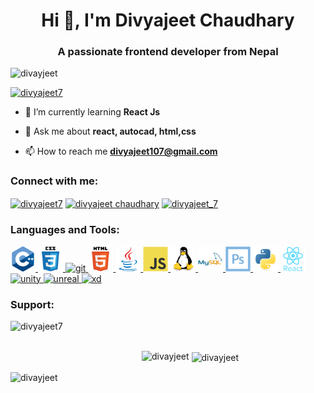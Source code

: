 <h1 align="center">Hi 👋, I'm Divyajeet Chaudhary</h1>
<h3 align="center">A passionate frontend developer from Nepal</h3>

<p align="left"> <img src="https://komarev.com/ghpvc/?username=divayjeet&label=Profile%20views&color=0e75b6&style=flat" alt="divayjeet" /> </p>

<p align="left"> <a href="https://twitter.com/divyajeet7" target="blank"><img src="https://img.shields.io/twitter/follow/divyajeet7?logo=twitter&style=for-the-badge" alt="divyajeet7" /></a> </p>

- 🌱 I’m currently learning **React Js**

- 💬 Ask me about **react, autocad, html,css**

- 📫 How to reach me **divyajeet107@gmail.com**

<h3 align="left">Connect with me:</h3>
<p align="left">
<a href="https://twitter.com/divyajeet7" target="blank"><img align="center" src="https://raw.githubusercontent.com/rahuldkjain/github-profile-readme-generator/master/src/images/icons/Social/twitter.svg" alt="divyajeet7" height="30" width="40" /></a>
<a href="https://linkedin.com/in/divyajeet chaudhary" target="blank"><img align="center" src="https://raw.githubusercontent.com/rahuldkjain/github-profile-readme-generator/master/src/images/icons/Social/linked-in-alt.svg" alt="divyajeet chaudhary" height="30" width="40" /></a>
<a href="https://instagram.com/divyajeet_7" target="blank"><img align="center" src="https://raw.githubusercontent.com/rahuldkjain/github-profile-readme-generator/master/src/images/icons/Social/instagram.svg" alt="divyajeet_7" height="30" width="40" /></a>
</p>

<h3 align="left">Languages and Tools:</h3>
<p align="left"> <a href="https://www.w3schools.com/cpp/" target="_blank" rel="noreferrer"> <img src="https://raw.githubusercontent.com/devicons/devicon/master/icons/cplusplus/cplusplus-original.svg" alt="cplusplus" width="40" height="40"/> </a> <a href="https://www.w3schools.com/css/" target="_blank" rel="noreferrer"> <img src="https://raw.githubusercontent.com/devicons/devicon/master/icons/css3/css3-original-wordmark.svg" alt="css3" width="40" height="40"/> </a> <a href="https://git-scm.com/" target="_blank" rel="noreferrer"> <img src="https://www.vectorlogo.zone/logos/git-scm/git-scm-icon.svg" alt="git" width="40" height="40"/> </a> <a href="https://www.w3.org/html/" target="_blank" rel="noreferrer"> <img src="https://raw.githubusercontent.com/devicons/devicon/master/icons/html5/html5-original-wordmark.svg" alt="html5" width="40" height="40"/> </a> <a href="https://www.java.com" target="_blank" rel="noreferrer"> <img src="https://raw.githubusercontent.com/devicons/devicon/master/icons/java/java-original.svg" alt="java" width="40" height="40"/> </a> <a href="https://developer.mozilla.org/en-US/docs/Web/JavaScript" target="_blank" rel="noreferrer"> <img src="https://raw.githubusercontent.com/devicons/devicon/master/icons/javascript/javascript-original.svg" alt="javascript" width="40" height="40"/> </a> <a href="https://www.linux.org/" target="_blank" rel="noreferrer"> <img src="https://raw.githubusercontent.com/devicons/devicon/master/icons/linux/linux-original.svg" alt="linux" width="40" height="40"/> </a> <a href="https://www.mysql.com/" target="_blank" rel="noreferrer"> <img src="https://raw.githubusercontent.com/devicons/devicon/master/icons/mysql/mysql-original-wordmark.svg" alt="mysql" width="40" height="40"/> </a> <a href="https://www.photoshop.com/en" target="_blank" rel="noreferrer"> <img src="https://raw.githubusercontent.com/devicons/devicon/master/icons/photoshop/photoshop-line.svg" alt="photoshop" width="40" height="40"/> </a> <a href="https://www.python.org" target="_blank" rel="noreferrer"> <img src="https://raw.githubusercontent.com/devicons/devicon/master/icons/python/python-original.svg" alt="python" width="40" height="40"/> </a> <a href="https://reactjs.org/" target="_blank" rel="noreferrer"> <img src="https://raw.githubusercontent.com/devicons/devicon/master/icons/react/react-original-wordmark.svg" alt="react" width="40" height="40"/> </a> <a href="https://unity.com/" target="_blank" rel="noreferrer"> <img src="https://www.vectorlogo.zone/logos/unity3d/unity3d-icon.svg" alt="unity" width="40" height="40"/> </a> <a href="https://unrealengine.com/" target="_blank" rel="noreferrer"> <img src="https://raw.githubusercontent.com/kenangundogan/fontisto/036b7eca71aab1bef8e6a0518f7329f13ed62f6b/icons/svg/brand/unreal-engine.svg" alt="unreal" width="40" height="40"/> </a> <a href="https://www.adobe.com/products/xd.html" target="_blank" rel="noreferrer"> <img src="https://cdn.worldvectorlogo.com/logos/adobe-xd.svg" alt="xd" width="40" height="40"/> </a> </p>

<h3 align="left">Support:</h3>
<p><a href="https://www.buymeacoffee.com/divyajeet7"> <img align="left" src="https://cdn.buymeacoffee.com/buttons/v2/default-yellow.png" height="50" width="210" alt="divyajeet7" /></a></p><br><br>

<p><img align="left" src="https://github-readme-stats.vercel.app/api/top-langs?username=divayjeet&show_icons=true&locale=en&layout=compact" alt="divayjeet" /></p>

<p>&nbsp;<img align="center" src="https://github-readme-stats.vercel.app/api?username=divayjeet&show_icons=true&locale=en" alt="divayjeet" /></p>

<p><img align="center" src="https://github-readme-streak-stats.herokuapp.com/?user=divayjeet&" alt="divayjeet" /></p>
